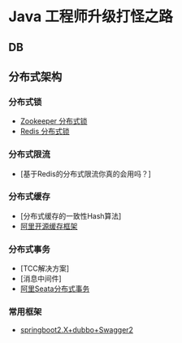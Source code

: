 # Java 工程师升级打怪之路

## DB

### 


## 分布式架构

### 分布式锁
- [Zookeeper 分布式锁](https://github.com/ThreadSamsong/springBoot-distributedLock/blob/master/README.md)
- [Redis 分布式锁](https://github.com/ThreadSamsong/springBoot-distributedLock/blob/master/README.md)

### 分布式限流
- [基于Redis的分布式限流你真的会用吗？]

### 分布式缓存
- [分布式缓存的一致性Hash算法]
- [阿里开源缓存框架](https://github.com/alibaba/jetcache)

### 分布式事务
- [TCC解决方案]
- [消息中间件]
- [阿里Seata分布式事务](https://github.com/seata/seata)

### 常用框架
- [springboot2.X+dubbo+Swagger2](https://github.com/ThreadSamsong/springBoot-dubbo/blob/master/README.md)
